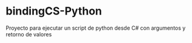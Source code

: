 # bindingCS-Python
Proyecto para ejecutar un script de python desde C# con argumentos y retorno de valores

